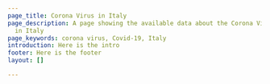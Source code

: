 ```yaml
---
page_title: Corona Virus in Italy
page_description: A page showing the available data about the Corona Virus outbreak
  in Italy
page_keywords: corona virus, Covid-19, Italy
introduction: Here is the intro
footer: Here is the footer
layout: []

---
```

